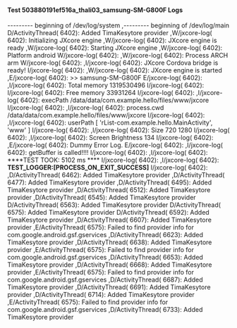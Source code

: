 #### Test 503880191ef516a_thali03_samsung-SM-G800F Logs

--------- beginning of /dev/log/system
,--------- beginning of /dev/log/main
D/ActivityThread( 6402): Added TimaKesytore provider
,W/jxcore-log( 6402): Initializing JXcore engine
,W/jxcore-log( 6402): JXcore engine is ready
,W/jxcore-log( 6402): Starting JXcore engine
,W/jxcore-log( 6402): Platform android
W/jxcore-log( 6402): 
,W/jxcore-log( 6402): Process ARCH arm
W/jxcore-log( 6402): 
,I/jxcore-log( 6402): JXcore Cordova bridge is ready!
I/jxcore-log( 6402): 
,W/jxcore-log( 6402): JXcore engine is started
,E/jxcore-log( 6402): >> samsung-SM-G800F
E/jxcore-log( 6402): 
,I/jxcore-log( 6402): Total memory 1319530496
I/jxcore-log( 6402): 
I/jxcore-log( 6402): Free memory 33931264
I/jxcore-log( 6402): 
,I/jxcore-log( 6402): execPath /data/data/com.example.hello/files/www/jxcore
I/jxcore-log( 6402): 
,I/jxcore-log( 6402): process.cwd /data/data/com.example.hello/files/www/jxcore
I/jxcore-log( 6402): 
,I/jxcore-log( 6402): userPath [ 'rList-com.example.hello.MainActivity', 'www' ]
I/jxcore-log( 6402): 
,I/jxcore-log( 6402): Size 720 1280
I/jxcore-log( 6402): 
,I/jxcore-log( 6402): Screen Brightness 134
I/jxcore-log( 6402): 
,E/jxcore-log( 6402): Dummy Error Log.
E/jxcore-log( 6402): 
,I/jxcore-log( 6402): getBuffer is called!!!!
I/jxcore-log( 6402): 
,I/jxcore-log( 6402): ****TEST TOOK:  5102  ms ****
I/jxcore-log( 6402): 
,I/jxcore-log( 6402): ****TEST_LOGGER:[PROCESS_ON_EXIT_SUCCESS]****
I/jxcore-log( 6402): 
,D/ActivityThread( 6462): Added TimaKesytore provider
,D/ActivityThread( 6477): Added TimaKesytore provider
,D/ActivityThread( 6495): Added TimaKesytore provider
,D/ActivityThread( 6512): Added TimaKesytore provider
,D/ActivityThread( 6545): Added TimaKesytore provider
D/ActivityThread( 6563): Added TimaKesytore provider
D/ActivityThread( 6575): Added TimaKesytore provider
D/ActivityThread( 6592): Added TimaKesytore provider
,D/ActivityThread( 6607): Added TimaKesytore provider
,E/ActivityThread( 6575): Failed to find provider info for com.google.android.gsf.gservices
,D/ActivityThread( 6623): Added TimaKesytore provider
,D/ActivityThread( 6638): Added TimaKesytore provider
,E/ActivityThread( 6575): Failed to find provider info for com.google.android.gsf.gservices
,D/ActivityThread( 6653): Added TimaKesytore provider
,D/ActivityThread( 6668): Added TimaKesytore provider
,E/ActivityThread( 6575): Failed to find provider info for com.google.android.gsf.gservices
,D/ActivityThread( 6687): Added TimaKesytore provider
,D/ActivityThread( 6691): Added TimaKesytore provider
,D/ActivityThread( 6714): Added TimaKesytore provider
,E/ActivityThread( 6575): Failed to find provider info for com.google.android.gsf.gservices
,D/ActivityThread( 6733): Added TimaKesytore provider

